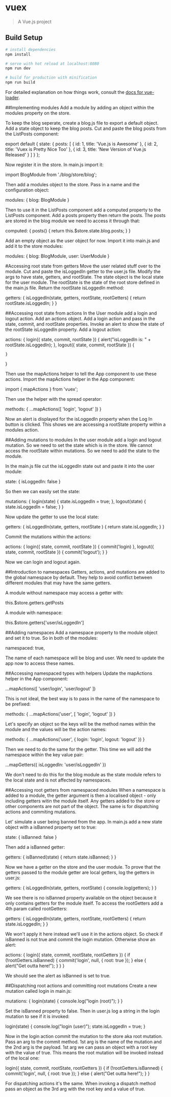 # vuex

> A Vue.js project

## Build Setup

``` bash
# install dependencies
npm install

# serve with hot reload at localhost:8080
npm run dev

# build for production with minification
npm run build
```

For detailed explanation on how things work, consult the [docs for vue-loader](http://vuejs.github.io/vue-loader).

##Implementing modules
Add a module by adding an object within the modules property on the store.

To keep the blog seperate, create a blog.js file to export a default object.
Add a state object to keep the blog posts.
Cut and paste the blog posts from the ListPosts component:

export default {
    state: {
        posts: [
            { id: 1, title: 'Vue.js is Awesome' },
            { id: 2, title: 'Vuex is Pretty Nice Too' },
            { id: 3, title: 'New Version of Vue.js Released' }
        ]
    }
};

Now register it in the store.
In main.js import it: 

import BlogModule from './blog/store/blog';

Then add a modules object to the store.
Pass in a name and the configuration object:

modules: {
    blog: BlogModule
}

Then to use it in the ListPosts component add a computed property to the ListPosts component.
Add a posts property then return the posts.
The posts are stored in the blog module we need to access it through that:

computed: {
    posts() {
        return this.$store.state.blog.posts;
    }
}

Add an empty object as the user object for now.
Import it into main.js and add it to the store modules:

modules: {
    blog: BlogModule,
    user: UserModule
}

#Accessing root state from getters
Move the user related stuff over to the module.
Cut and paste the isLoggedIn getter to the user.js file.
Modify the args to have state, getters, and rootState.
The state object is the local state for the user module.
The rootState is the state of the root store defined in the main.js file.
Return the rootState isLoggedIn method:

getters: {
    isLoggedIn(state, getters, rootState, rootGetters) {
        return rootState.isLoggedIn;
    }
}

##Accessing root state from actions
In the User module add a login and logout action.
Add an actions object.
Add a login action and pass in the state, commit, and rootState properties.
Invoke an alert to show the state of the rootState isLoggedIn property.
Add a logout action:

actions: {
    login({ state, commit, rootState }) {
        alert("isLoggedIn is: " + rootState.isLoggedIn);
    },
    logout({ state, commit, rootState }) {
  
    }
}

Then use the mapActions helper to tell the App component to use these actions.
Import the mapActions helper in the App component: 

import { mapActions } from 'vuex';

Then use the helper with the spread operator:

methods: {
  ...mapActions([
    'login',
    'logout'
  ])
}

Now an alert is displayed for the isLoggedIn property when the Log In button is clicked.
This shows we are accessing a rootState property within a modules action.

##Adding mutations to modules
In the user module add a login and logout mutation.
So we need to set the state which is in the store.
We cannot access the rootState within mutations.
So we need to add the state to the module.

In the main.js file cut the isLoggedIn state out and paste it into the user module:

state: {
    isLoggedIn: false
}

So then we can easily set the state:

mutations: {
    login(state) {
        state.isLoggedIn = true;
    },
    logout(state) {
        state.isLoggedIn = false;
    }
}

Now update the getter to use the local state:

getters: {
    isLoggedIn(state, getters, rootState ) {
        return state.isLoggedIn;
    }
}

Commit the mutations within the actions:

actions: {
    login({ state, commit, rootState }) {
        commit('login)
    },
    logout({ state, commit, rootState }) {
        commit('logout');
    }
}

Now we can login and logout again.

##Introduction to namespaces
Getters, actions, and mutations are added to the global namespace by default.
They help to avoid conflict between different modules that may have the same getters.

A module without namespace may access a getter with:

this.$store.getters.getPosts

A module with namespace:

this.$store.getters['user/isLoggedIn']

##Adding namespaces
Add a namespace property to the module object and set it to true.
So in both of the modules:

namespaced: true,

The name of each namespace will be blog and user.
We need to update the app now to access these names.

##Accessing namespaced types with helpers
Update the mapActions helper in the App component:

...mapActions([
    'user/login',
    'user/logout'
])

This is not ideal, the best way is to pass in the name of the namespace to be prefixed: 

methods: {
    ...mapActions('user', [
        'login',
        'logout'
    ])
}

Let's specify an object so the keys will be the method names within the module and the values will be the action names:

methods: {
    ...mapActions('user', {
        login: 'login',
        logout: 'logout'
    })
}

Then we need to do the same for the getter.
This time we will add the namespace within the key value pair:

...mapGetters({
    isLoggedIn: 'user/isLoggedIn'
})

We don't need to do this for the blog module as the state module refers to the local state and is not affected by namespaces.

##Accessing root getters from namespaced modules
When a namespace is added to a module, the getter argument is then a localised object - only including getters witin the module itself.
Any getters added to the store or other components are not part of the object.
The same is for dispatching actions and commiting mutations.

Let' simulate a user being banned from the app.
In main.js add a new state object with a isBanned property set to true:

state: {
    isBanned: false
}

Then add a isBanned getter:

getters: {
    isBanned(state) {
        return state.isBanned;
    }
}

Now we have a getter on the store and the user module.
To prove that the getters passed to the module getter are local getters, log the getters in user.js:

getters: {
    isLoggedIn(state, getters, rootState) {
        console.log(getters);
    }
}

We see there is no isBanned property available on the object because it only contains getters for the module itself.
To access the rootGetters add a 4th param called rootGetters:

getters: {
    isLoggedIn(state, getters, rootState, rootGetters) {
        return state.isLoggedIn;
    }
}

We won't apply it here instead we'll use it in the actions object.
So check if isBanned is not true and commit the login mutation.
Otherwise show an alert:

actions: {
    login({ state, commit, rootState, rootGetters }) {
        if (!rootGetters.isBanned) {
            commit('login', null, { root: true });
        } else {
            alert("Get outta here!");
        }
    }
}

We should see the alert as isBanned is set to true.

##Dispatching root actions and committing root mutations
Create a new mutation called login in main.js:

mutations: {
    login(state) {
        console.log("login (root)");
    }
}

Set the isBanned property to false.
Then in user.js log a string in the login mutation to see if it is invoked:

login(state) {
    console.log("login (user)");
    state.isLoggedIn = true;
}

Now in the login action commit the mutation to the store aka root mutation.
Pass an arg to the commit method.
1st arg is the name of the mutation and the 2nd arg is the payload.
1st arg we can pass an object with a root key with the value of true.
This means the root mutation will be invoked instead of the local one:

login({ state, commit, rootState, rootGetters }) {
    if (!rootGetters.isBanned) {
        commit('login', null, { root: true });
    } else {
        alert("Get outta here!");
    }
}

For dispatching actions it's the same.
When invokng a dispatch method pass an object as the 3rd arg with the root key and a value of true.